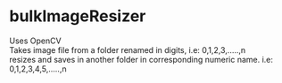 # bulkImageResizer
Uses OpenCV <br>
Takes image file from a folder renamed in digits, i.e: 0,1,2,3,.....,n <br>
resizes and saves in another folder in corresponding numeric name. i.e: 0,1,2,3,4,5,.....,n

